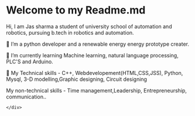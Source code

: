 <!DOCTYPE html>
<html>
  <head>
    <meta charset="utf-8">
    <link rel="stylesheet" href="style.css">
 </head>
  <body>
<div class="box" >
  <img src="https://tinyurl.com/29pls4qd" alt="" class="box-img">
  <h1>
Welcome to my Readme.md</h1>
<p>
    Hi, I am Jas sharma a student of university school of automation and robotics, pursuing b.tech in robotics and automation.
    
  👀 I’m a python developer and a renewable energy energy prototype creater.
    
  🌱 I’m currently learning Machine learning, natural language processing, PLC'S and Arduino.
    
  💞️ My Technical skills - C++, Webdevelopement(HTML,CSS,JSS), Python, Mysql, 3-D modelling,Graphic designing, Circuit designing
    
  My non-technical skills - Time management,Leadership, Entrepreneurship, communication..</p>

    </div>
</body>
</html>



